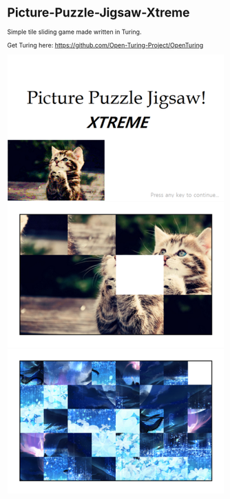# Picture-Puzzle-Jigsaw-Xtreme
Simple tile sliding game made written in Turing. 

Get Turing here: https://github.com/Open-Turing-Project/OpenTuring

![Alt text](./screenshots/screen1.png?raw=true)
![Alt text](./screenshots/screen2.png?raw=true)
![Alt text](./screenshots/screen3.png?raw=true)
